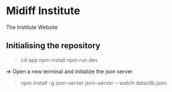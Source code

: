 # Midiff Institute
The Institute Website

## Initialising the repository
> cd app
> npm install
> npm run dev

=> Open a new terminal and initialize the json server
> npm install -g json-server
> json-server --watch data/db.json
